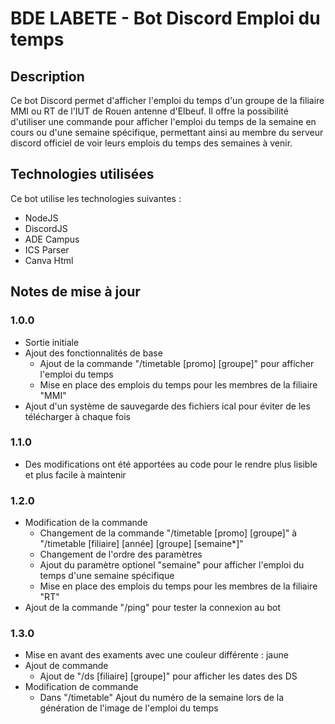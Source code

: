 # BDE LABETE - Bot Discord Emploi du temps

## Description

Ce bot Discord permet d'afficher l'emploi du temps d'un groupe de la filiaire MMI ou RT de l'IUT de Rouen antenne d'Elbeuf. Il offre la possibilité d'utiliser une commande pour afficher l'emploi du temps de la semaine en cours ou d'une semaine spécifique, permettant ainsi au membre du serveur discord officiel de voir leurs emplois du temps des semaines à venir.

## Technologies utilisées

Ce bot utilise les technologies suivantes :

- NodeJS
- DiscordJS
- ADE Campus
- ICS Parser
- Canva Html

## Notes de mise à jour

### 1.0.0

- Sortie initiale
- Ajout des fonctionnalités de base
  - Ajout de la commande "/timetable [promo] [groupe]" pour afficher l'emploi du temps
  - Mise en place des emplois du temps pour les membres de la filiaire "MMI"
- Ajout d'un système de sauvegarde des fichiers ical pour éviter de les télécharger à chaque fois

### 1.1.0

- Des modifications ont été apportées au code pour le rendre plus lisible et plus facile à maintenir

### 1.2.0

- Modification de la commande
  - Changement de la commande "/timetable [promo] [groupe]" à "/timetable [filiaire] [année] [groupe] [semaine*]"
  - Changement de l'ordre des paramètres
  - Ajout du paramètre optionel "semaine" pour afficher l'emploi du temps d'une semaine spécifique
  - Mise en place des emplois du temps pour les membres de la filiaire "RT"
- Ajout de la commande "/ping" pour tester la connexion au bot

### 1.3.0

- Mise en avant des examents avec une couleur différente : jaune
- Ajout de commande
  - Ajout de "/ds [filiaire] [groupe]" pour afficher les dates des DS
- Modification de commande
  - Dans "/timetable" Ajout du numéro de la semaine lors de la génération de l'image de l'emploi du temps

